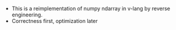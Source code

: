 - This is a reimplementation of numpy ndarray in v-lang by reverse engineering.
- Correctness first, optimization later